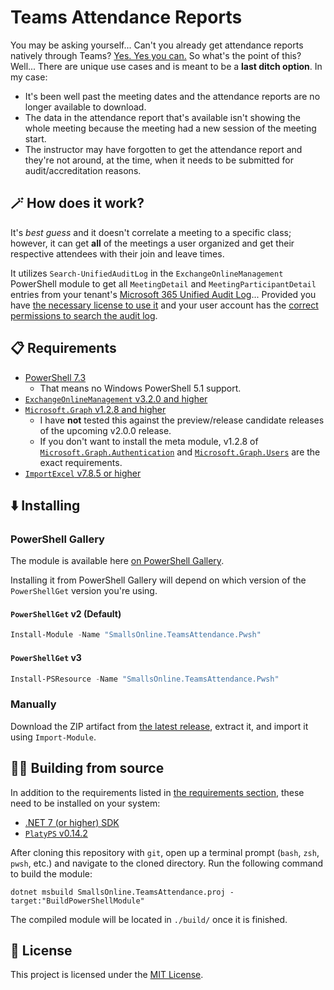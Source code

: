# Teams Attendance Reports

You may be asking yourself... Can't you already get attendance reports natively through Teams? [Yes. Yes you can.](https://support.microsoft.com/en-us/office/manage-meeting-attendance-reports-in-teams-ae7cf170-530c-47d3-84c1-3aedac74d310) So what's the point of this? Well... There are unique use cases and is meant to be a **last ditch option**. In my case:

* It's been well past the meeting dates and the attendance reports are no longer available to download.
* The data in the attendance report that's available isn't showing the whole meeting because the meeting had a new session of the meeting start.
* The instructor may have forgotten to get the attendance report and they're not around, at the time, when it needs to be submitted for audit/accreditation reasons.

## 🪄 How does it work?

It's _best guess_ and it doesn't correlate a meeting to a specific class; however, it can get **all** of the meetings a user organized and get their respective attendees with their join and leave times.

It utilizes `Search-UnifiedAuditLog` in the `ExchangeOnlineManagement` PowerShell module to get all `MeetingDetail` and `MeetingParticipantDetail` entries from your tenant's [Microsoft 365 Unified Audit Log](https://learn.microsoft.com/en-us/microsoft-365/compliance/audit-log-search?view=o365-worldwide)... Provided you have [the necessary license to use it](https://learn.microsoft.com/en-us/microsoft-365/compliance/audit-solutions-overview?view=o365-worldwide#audit-standard-1) and your user account has the [correct permissions to search the audit log](https://learn.microsoft.com/en-us/microsoft-365/compliance/audit-standard-setup?view=o365-worldwide#step-2-assign-permissions-to-search-the-audit-log).

## 📋 Requirements

* [PowerShell 7.3](https://learn.microsoft.com/en-us/powershell/scripting/install/installing-powershell?view=powershell-7.3)
	* That means no Windows PowerShell 5.1 support.
* [`ExchangeOnlineManagement` v3.2.0 and higher](https://www.powershellgallery.com/packages/ExchangeOnlineManagement/3.2.0)
* [`Microsoft.Graph` v1.2.8 and higher](https://www.powershellgallery.com/packages/Microsoft.Graph/1.28.0)
	* I have **not** tested this against the preview/release candidate releases of the upcoming v2.0.0 release.
	* If you don't want to install the meta module, v1.2.8 of [`Microsoft.Graph.Authentication`](https://www.powershellgallery.com/packages/Microsoft.Graph.Authentication/1.28.0) and [`Microsoft.Graph.Users`](https://www.powershellgallery.com/packages/Microsoft.Graph.Users/1.28.0) are the exact requirements.
* [`ImportExcel` v7.8.5 or higher](https://www.powershellgallery.com/packages/ImportExcel/7.8.5)

## ⬇️ Installing

### PowerShell Gallery

The module is available here [on PowerShell Gallery](https://www.powershellgallery.com/packages/SmallsOnline.TeamsAttendance.Pwsh).

Installing it from PowerShell Gallery will depend on which version of the `PowerShellGet` version you're using.

#### `PowerShellGet` v2 (Default)

```powershell
Install-Module -Name "SmallsOnline.TeamsAttendance.Pwsh"
```

#### `PowerShellGet` v3

```powershell
Install-PSResource -Name "SmallsOnline.TeamsAttendance.Pwsh"
```

### Manually

Download the ZIP artifact from [the latest release](https://github.com/Smalls1652/SmallsOnline.TeamsAttendance/releases/latest), extract it, and import it using `Import-Module`.

## 🧑‍💻 Building from source

In addition to the requirements listed in [the requirements section](#📋-requirements), these need to be installed on your system:

- [.NET 7 (or higher) SDK](https://dotnet.microsoft.com/en-us/download/dotnet/7.0)
- [`PlatyPS` v0.14.2](https://www.powershellgallery.com/packages/platyPS/0.14.2)

After cloning this repository with `git`, open up a terminal prompt (`bash`, `zsh`, `pwsh`, etc.) and navigate to the cloned directory. Run the following command to build the module:

```
dotnet msbuild SmallsOnline.TeamsAttendance.proj -target:"BuildPowerShellModule"
```

The compiled module will be located in `./build/` once it is finished.

## 🤝 License

This project is licensed under the [MIT License](./LICENSE).
